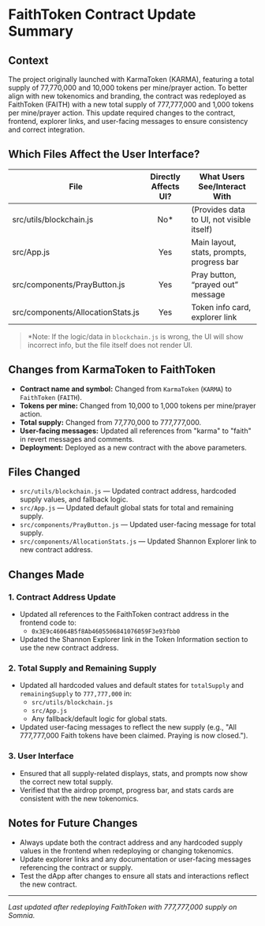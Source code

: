 # FaithToken Contract Update Summary

## Context
The project originally launched with KarmaToken (KARMA), featuring a total supply of 77,770,000 and 10,000 tokens per mine/prayer action. To better align with new tokenomics and branding, the contract was redeployed as FaithToken (FAITH) with a new total supply of 777,777,000 and 1,000 tokens per mine/prayer action. This update required changes to the contract, frontend, explorer links, and user-facing messages to ensure consistency and correct integration.

## Which Files Affect the User Interface?

| File                               | Directly Affects UI? | What Users See/Interact With                |
|------------------------------------|:--------------------:|---------------------------------------------|
| src/utils/blockchain.js            |         No*          | (Provides data to UI, not visible itself)   |
| src/App.js                         |        Yes           | Main layout, stats, prompts, progress bar   |
| src/components/PrayButton.js       |        Yes           | Pray button, “prayed out” message           |
| src/components/AllocationStats.js  |        Yes           | Token info card, explorer link              |

> *Note: If the logic/data in `blockchain.js` is wrong, the UI will show incorrect info, but the file itself does not render UI.

## Changes from KarmaToken to FaithToken
- **Contract name and symbol:** Changed from `KarmaToken` (`KARMA`) to `FaithToken` (`FAITH`).
- **Tokens per mine:** Changed from 10,000 to 1,000 tokens per mine/prayer action.
- **Total supply:** Changed from 77,770,000 to 777,777,000.
- **User-facing messages:** Updated all references from "karma" to "faith" in revert messages and comments.
- **Deployment:** Deployed as a new contract with the above parameters.

## Files Changed
- `src/utils/blockchain.js` — Updated contract address, hardcoded supply values, and fallback logic.
- `src/App.js` — Updated default global stats for total and remaining supply.
- `src/components/PrayButton.js` — Updated user-facing message for total supply.
- `src/components/AllocationStats.js` — Updated Shannon Explorer link to new contract address.

## Changes Made

### 1. Contract Address Update
- Updated all references to the FaithToken contract address in the frontend code to:
  - `0x3E9c46064B5f8Ab4605506841076059F3e93fbb0`
- Updated the Shannon Explorer link in the Token Information section to use the new contract address.

### 2. Total Supply and Remaining Supply
- Updated all hardcoded values and default states for `totalSupply` and `remainingSupply` to `777,777,000` in:
  - `src/utils/blockchain.js`
  - `src/App.js`
  - Any fallback/default logic for global stats.
- Updated user-facing messages to reflect the new supply (e.g., "All 777,777,000 Faith tokens have been claimed. Praying is now closed.").

### 3. User Interface
- Ensured that all supply-related displays, stats, and prompts now show the correct new total supply.
- Verified that the airdrop prompt, progress bar, and stats cards are consistent with the new tokenomics.

## Notes for Future Changes
- Always update both the contract address and any hardcoded supply values in the frontend when redeploying or changing tokenomics.
- Update explorer links and any documentation or user-facing messages referencing the contract or supply.
- Test the dApp after changes to ensure all stats and interactions reflect the new contract.

---
_Last updated after redeploying FaithToken with 777,777,000 supply on Somnia._
